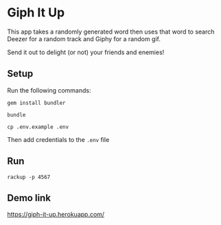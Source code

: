 # Giph It Up

This app takes a randomly generated word then uses that word to search Deezer for a random track and Giphy for a random gif.

Send it out to delight (or not) your friends and enemies!

## Setup

Run the following commands:

`gem install bundler`

`bundle`

`cp .env.example .env`

Then add credentials to the `.env` file

## Run

`rackup -p 4567`

## Demo link

https://giph-it-up.herokuapp.com/
